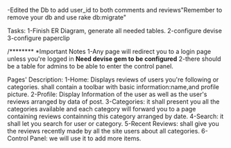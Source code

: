 
-Edited the Db to add user_id to both comments and reviews"Remember to remove your db and use rake db:migrate"

Tasks:
1-Finish ER Diagram, generate all needed tables.
2-configure devise
3-configure paperclip


/********
	*Important Notes
1-Any page will redirect you to a login page unless you're logged in
**Need devise gem to be configured**
2-there should be a table for admins to be able to enter the control panel.

Pages' Description:
1-Home:
Displays reviews of users you're following or categories.
shall contain a toolbar with basic information:name,and profile picture.
2-Profile:
Display Information of the user as well as the user's reviews arranged by data of post.
3-Categories:
it shall present you all the categories available and each category will forward you to a page containing
reviews containning this category arranged by date.
4-Search:
it shall let you search for user or category.
5-Recent Reviews:
shall give you the reviews recently made by all the site users about all categories.
6-Control Panel:
we will use it to add more items.
	